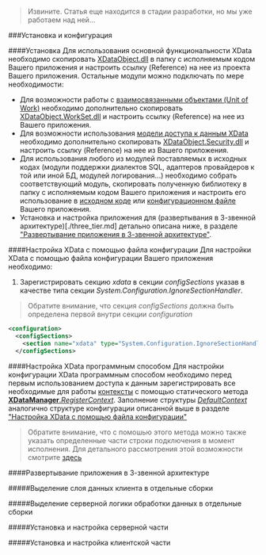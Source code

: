 >Извините. Статья еще находится в стадии разработки, но мы уже работаем над ней...

###Установка и конфигурация

####Установка
Для использования основной функциональности XData необходимо скопировать [XDataObject.dll](../../bin/) в папку с исполняемым кодом Вашего приложения и настроить ссылку (Reference) на нее из проекта Вашего приложения. Остальные модули можно подключать по мере необходимости:
- Для возможности работы с [взаимосвязанными объектами (Unit of Work)](./work_set.md) необходимо дополнительно скопировать [XDataObject.WorkSet.dll](../../bin/) и настроить ссылку (Reference) на нее из Вашего приложения.
- Для возможности использования [модели доступа к данным XData](./data_access.md) необходимо дополнительно скопировать [XDataObject.Security.dll](../../bin/) и настроить ссылку (Reference) на нее из Вашего приложения.
- Для использования любого из модулей поставляемых в исходных кодах (модули поддержки диалектов SQL, адаптеров провайдеров к той или иной БД, модулей логирования...) необходимо собрать соответствующий модуль, скопировать полученную библиотеку в папку с исполняемым кодом Вашего приложения и настроить его использование в [исходном коде](#Настройка-XData-программным-способом) или [конфигурационном файле](#Настройка-xdata-с-помощью-файла-конфигурации) Вашего приложения.
- Установка и настройка приложения для (развертывания в 3-звенной архитектуре)[./three_tier.md] детально описана ниже, в разделе ["Развертывание приложения в 3-звенной архитектуре"](#Развертывание-приложения-в-3-звенной-архитектуре).

####Настройка XData с помощью файла конфигурации
Для настройки XData с помощью файла конфигурации Вашего приложения необходимо: 

1) Зарегистрировать секцию *xdata* в секции *configSections* указав в качестве типа секции *System.Configuration.IgnoreSectionHandler*.

>Обратите внимание, что секция *configSections* должна быть определена первой внутри секции *configuration*
```xml
<configuration>
  <configSections>
    <section name="xdata" type="System.Configuration.IgnoreSectionHandler"/>
  </configSections>
```

####Настройка XData программным способом
Для настройки конфигурации XData программным способом необходимо перед первым использованием доступа к данным зарегистрировать все необходимые для работы [контексты](.glossary.md#Контекст) с помощью статического метода [**XDataManager**.*RegisterContext*](https://htmlpreview.github.io/?https://raw.githubusercontent.com/mickfierte/XData/master/docs/doc/Contents/1/413.html). Заполнение структуры [*DefaultContext*](https://htmlpreview.github.io/?https://raw.githubusercontent.com/mickfierte/XData/master/docs/doc/Contents/2/209.html) аналогично структуре конфигурации описанной выше в разделе ["Настройка XData с помощью файла конфигурации"](#Настройка-XData-с-помощью-файла-конфигурации)

>Обратите внимание, что с помошью этого метода можно также указать определенные части строки подключения в момент исполнения. Для детального рассмотрения этой возможности смотрите [здесь](./tips_and_tricks.md#Использование-частичных-строк-подключения-или-подмена-параметров-подключения-во-время-исполнения)

####Развертывание приложения в 3-звенной архитектуре

#####Выделение слоя данных клиента в отдельные сборки

#####Выделение серверной логики обработки данных в отдельные сборки

#####Установка и настройка серверной части

#####Установка и настройка клиентской части
